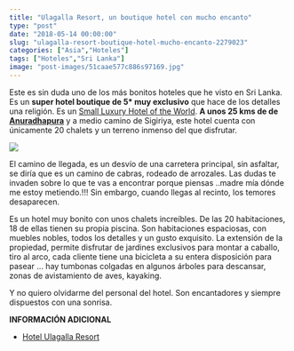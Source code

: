 ```yaml
---
title: "Ulagalla Resort, un boutique hotel con mucho encanto"
type: "post"
date: "2018-05-14 00:00:00"
slug: "ulagalla-resort-boutique-hotel-mucho-encanto-2279023"
categories: ["Asia","Hoteles"]
tags: ["Hoteles","Sri Lanka"]
image: "post-images/51caae577c886s97169.jpg"
---
```


   
  
Este es sin duda uno de los más bonitos hoteles que he visto en Sri Lanka. Es un **super hotel boutique de 5\* muy exclusivo** que hace de los detalles una religión. Es un [Small Luxury Hotel of the World](http://www.slh.com/hotels/ulagalla-resort/). **A unos 25 kms de de [ Anuradhapura](http://www.missviajes.com/anuradhapura-arbol-sagrado-bo-2277111)** y a medio camino de Sigiriya, este hotel cuenta con únicamente 20 chalets y un terreno inmenso del que disfrutar.  
  
![](post-images/51caae577c886s97169.jpg)  
  
El camino de llegada, es un desvío de una carretera principal, sin asfaltar, se diría que es un camino de cabras, rodeado de arrozales. Las dudas te invaden sobre lo que te vas a encontrar porque piensas ..madre mía dónde me estoy metiendo.!!! Sin embargo, cuando llegas al recinto, los temores desaparecen.  
  
Es un hotel muy bonito con unos chalets increíbles. De las 20 habitaciones, 18 de ellas tienen su propia piscina. Son habitaciones espaciosas, con muebles nobles, todos los detalles y un gusto exquisito. La extensión de la propiedad, permite disfrutar de jardines exclusivos para montar a caballo, tiro al arco, cada cliente tiene una bicicleta a su entera disposición para pasear ... hay tumbonas colgadas en algunos árboles para descansar, zonas de avistamiento de aves, kayaking.  
  
Y no quiero olvidarme del personal del hotel. Son encantadores y siempre dispuestos con una sonrisa.  
  
**INFORMACIÓN ADICIONAL**

- [Hotel Ulagalla Resort](http://www.ugaescapes.com/ulagalla/)